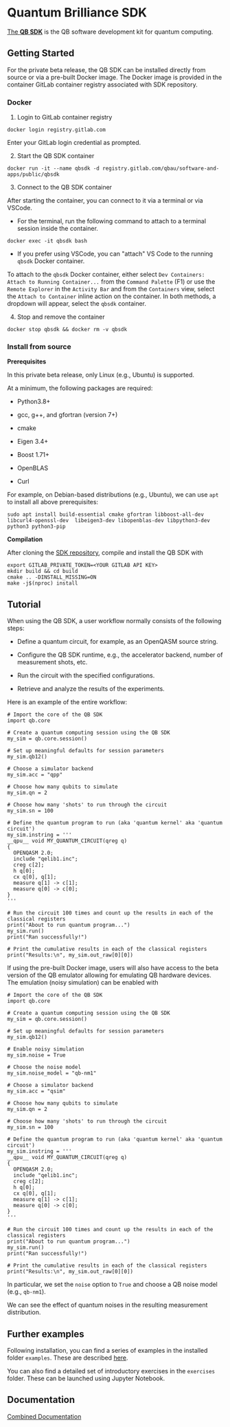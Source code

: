 # Quantum Brilliance SDK

[The **QB SDK**](doc/markdown/sdk.md) is the QB software development kit for quantum computing.

## Getting Started

For the private beta release, the QB SDK can be installed directly from source or via a pre-built Docker image. The Docker image is provided in the container GitLab container registry associated with SDK repository.  

### Docker

1. Login to GitLab container registry

```
docker login registry.gitlab.com
```

Enter your GitLab login credential as prompted. 

2. Start the QB SDK container

```
docker run -it --name qbsdk -d registry.gitlab.com/qbau/software-and-apps/public/qbsdk
```

3. Connect to the QB SDK container

After starting the container, you can connect to it via a terminal or via VSCode. 

- For the terminal, run the following command to attach to a terminal session inside the container. 

```
docker exec -it qbsdk bash
```

- If you prefer using VSCode, you can "attach" VS Code to the  running `qbsdk` Docker container. 

To attach to the `qbsdk` Docker container, either select `Dev Containers: Attach to Running Container...` from the `Command Palette` (F1) or use the `Remote Explorer` in the `Activity Bar` and from the `Containers` view, select the `Attach to Container` inline action on the container. In both methods, a dropdown will appear, select the `qbsdk` container.

4. Stop and remove the container

```
docker stop qbsdk && docker rm -v qbsdk
```

### Install from source

**Prerequisites**

In this private beta release, only Linux (e.g., Ubuntu) is supported.

At a minimum, the following packages are required:

- Python3.8+

- gcc, g++, and gfortran  (version 7+)

- cmake

- Eigen 3.4+

- Boost 1.71+

- OpenBLAS

- Curl 


For example, on Debian-based distributions (e.g., Ubuntu), we can use `apt` to install all above prerequisites:

```
sudo apt install build-essential cmake gfortran libboost-all-dev libcurl4-openssl-dev  libeigen3-dev libopenblas-dev libpython3-dev python3 python3-pip 
```

**Compilation**

After cloning the [SDK repository](https://gitlab.com/qbau/software-and-apps/public/QBSDK), compile and install the QB SDK with

```
export GITLAB_PRIVATE_TOKEN=<YOUR GITLAB API KEY>
mkdir build && cd build
cmake .. -DINSTALL_MISSING=ON 
make -j$(nproc) install
```

## Tutorial

When using the QB SDK, a user workflow normally consists of the following steps:

- Define a quantum circuit, for example, as an OpenQASM source string. 

- Configure the QB SDK runtime, e.g., the accelerator backend, number of measurement shots, etc.

- Run the circuit with the specified configurations.

- Retrieve and analyze the results of the experiments.

Here is an example of the entire workflow:

```
# Import the core of the QB SDK
import qb.core

# Create a quantum computing session using the QB SDK
my_sim = qb.core.session()

# Set up meaningful defaults for session parameters
my_sim.qb12()

# Choose a simulator backend
my_sim.acc = "qpp"

# Choose how many qubits to simulate
my_sim.qn = 2

# Choose how many 'shots' to run through the circuit
my_sim.sn = 100

# Define the quantum program to run (aka 'quantum kernel' aka 'quantum circuit')
my_sim.instring = '''
__qpu__ void MY_QUANTUM_CIRCUIT(qreg q)
{
  OPENQASM 2.0;
  include "qelib1.inc";
  creg c[2];
  h q[0];
  cx q[0], q[1];
  measure q[1] -> c[1];
  measure q[0] -> c[0];
}
'''

# Run the circuit 100 times and count up the results in each of the classical registers
print("About to run quantum program...")
my_sim.run()
print("Ran successfully!")

# Print the cumulative results in each of the classical registers
print("Results:\n", my_sim.out_raw[0][0])
```

If using the pre-built Docker image, users will also have access to the beta version of the QB emulator allowing for emulating QB hardware devices. The emulation (noisy simulation) can be enabled with

```
# Import the core of the QB SDK
import qb.core

# Create a quantum computing session using the QB SDK
my_sim = qb.core.session()

# Set up meaningful defaults for session parameters
my_sim.qb12()

# Enable noisy simulation
my_sim.noise = True

# Choose the noise model
my_sim.noise_model = "qb-nm1"

# Choose a simulator backend
my_sim.acc = "qsim"

# Choose how many qubits to simulate
my_sim.qn = 2

# Choose how many 'shots' to run through the circuit
my_sim.sn = 100

# Define the quantum program to run (aka 'quantum kernel' aka 'quantum circuit')
my_sim.instring = '''
__qpu__ void MY_QUANTUM_CIRCUIT(qreg q)
{
  OPENQASM 2.0;
  include "qelib1.inc";
  creg c[2];
  h q[0];
  cx q[0], q[1];
  measure q[1] -> c[1];
  measure q[0] -> c[0];
}
'''

# Run the circuit 100 times and count up the results in each of the classical registers
print("About to run quantum program...")
my_sim.run()
print("Ran successfully!")

# Print the cumulative results in each of the classical registers
print("Results:\n", my_sim.out_raw[0][0])
```

In particular, we set the `noise` option to `True` and choose a QB noise model (e.g., `qb-nm1`).

We can see the effect of quantum noises in the resulting measurement distribution. 

## Further examples ##

Following installation, you can find a series of examples in the installed folder `examples`.  These are described [here](examples/README.md).

You can also find a detailed set of introductory exercises in the `exercises` folder.  These can be launched using Jupyter Notebook.

## Documentation
[Combined Documentation](doc/user_guide/build/markdown/index.md)
